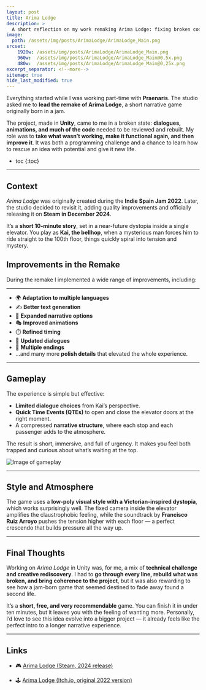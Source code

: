 ```yaml
---
layout: post
title: Arima Lodge
description: >
  A short reflection on my work remaking Arima Lodge: fixing broken code, improving sounds and dialogues, and bringing a small jam game back to life with new energy."
image: 
  path: /assets/img/posts/ArimaLodge/ArimaLodge_Main.png
srcset:
    1920w: /assets/img/posts/ArimaLodge/ArimaLodge_Main.png
    960w:  /assets/img/posts/ArimaLodge/ArimaLodge_Main@0,5x.png
    480w:  /assets/img/posts/ArimaLodge/ArimaLodge_Main@0,25x.png
excerpt_separator: <!--more-->
sitemap: true
hide_last_modified: true
---
```


Everything started while I was working part-time with **Praenaris**. The studio asked me to **lead the remake of Arima Lodge**, a short narrative game originally born in a jam.  

The project, made in **Unity**, came to me in a broken state: **dialogues, animations, and much of the code** needed to be reviewed and rebuilt. My role was to **take what wasn’t working, make it functional again, and then improve it**. It was both a programming challenge and a chance to learn how to rescue an idea with potential and give it new life.  

<!--more-->
* toc
{:toc}
---

## Context  
*Arima Lodge* was originally created during the **Indie Spain Jam 2022**. Later, the studio decided to revisit it, adding quality improvements and officially releasing it on **Steam in December 2024**.  

It’s a **short 10-minute story**, set in a near-future dystopia inside a single elevator. You play as **Kai, the bellhop**, when a mysterious man forces him to ride straight to the 100th floor, things quickly spiral into tension and mystery.  

## Improvements in the Remake  
During the remake I implemented a wide range of improvements, including:  

---
- 🌍 **Adaptation to multiple languages**  
- ✍️ **Better text generation**  
- 📖 **Expanded narrative options**  
- 🎭 **Improved animations**  
- ⏱️ **Refined timing**  
- 💬 **Updated dialogues**  
- 🔀 **Multiple endings**  
- …and many more **polish details** that elevated the whole experience.  

---

## Gameplay  
The experience is simple but effective:  
- **Limited dialogue choices** from Kai’s perspective.  
- **Quick Time Events (QTEs)** to open and close the elevator doors at the right moment.  
- A compressed **narrative structure**, where each stop and each passenger adds to the atmosphere.  

The result is short, immersive, and full of urgency. It makes you feel both trapped and curious about what’s waiting at the top.  

![Image of gameplay](/assets/img/posts/ArimaLodge/ArimaLodge_Screenshoot.png)  

---

## Style and Atmosphere  
The game uses a **low-poly visual style with a Victorian-inspired dystopia**, which works surprisingly well. The fixed camera inside the elevator amplifies the claustrophobic feeling, while the soundtrack by **Francisco Ruiz Arroyo** pushes the tension higher with each floor — a perfect crescendo that builds pressure all the way up.  

---

## Final Thoughts  
Working on *Arima Lodge* in Unity was, for me, a mix of **technical challenge and creative rediscovery**. I had to **go through every line, rebuild what was broken, and bring coherence to the project**, but it was also rewarding to see how a jam-born game that seemed destined to fade away found a second life.  

It’s a **short, free, and very recommendable** game. You can finish it in under ten minutes, but it leaves you with the feeling of wanting more. Personally, I’d love to see this idea evolve into a bigger project — it already feels like the perfect intro to a longer narrative experience.  

---

## Links  

- 🎮 [Arima Lodge (Steam, 2024 release)](https://store.steampowered.com/app/3310190/Arima_Lodge/?l=english)  

- 🕹️ [Arima Lodge (Itch.io, original 2022 version)](https://praenaris.itch.io/arima-lodge)  
